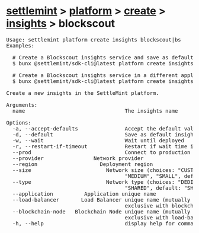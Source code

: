 # [settlemint](../../../../settlemint.md) > [platform](../../../platform.md) > [create](../../create.md) > [insights](../insights.md) > blockscout

<pre>Usage: settlemint platform create insights blockscout|bs 
Examples:

  # Create a Blockscout insights service and save as default
  $ bunx @settlemint/sdk-cli@latest platform create insights blockscout my-blockscout --accept-defaults -d

  # Create a Blockscout insights service in a different application
  $ bunx @settlemint/sdk-cli@latest platform create insights blockscout my-blockscout --application app-123

Create a new insights in the SettleMint platform.

Arguments:
  name                                The insights name

Options:
  -a, --accept-defaults               Accept the default values
  -d, --default                       Save as default insights
  -w, --wait                          Wait until deployed
  -r, --restart-if-timeout            Restart if wait time is exceeded
  --prod                              Connect to production environment
  --provider <provider>               Network provider
  --region <region>                   Deployment region
  --size <size>                       Network size (choices: "CUSTOM", "LARGE",
                                      "MEDIUM", "SMALL", default: "SMALL")
  --type <type>                       Network type (choices: "DEDICATED",
                                      "SHARED", default: "SHARED")
  --application <application>         Application unique name
  --load-balancer <loadBalancer>      Load Balancer unique name (mutually
                                      exclusive with blockchain-node)
  --blockchain-node <blockchainNode>  Blockchain Node unique name (mutually
                                      exclusive with load-balancer)
  -h, --help                          display help for command
</pre>